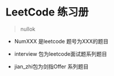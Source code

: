 # LeetCode 练习册

> nullok

- NumXXX 是leetcode 题号为XXX的题目

- interview 包为leetcode面试题系列题目

- jian_zhi包为剑指Offer 系列题目



